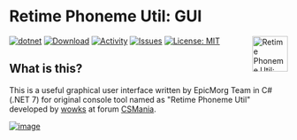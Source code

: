 # Retime Phoneme Util: GUI
 [![dotnet](https://img.shields.io/github/actions/workflow/status/AntinomyCollective/Retime-Phoneme-Util-GUI/dotnet.yml?style=flat-square)](https://github.com/AntinomyCollective/Retime-Phoneme-Util-GUI/actions/workflows/dotnet.yml) [![Download](https://img.shields.io/github/v/release/AntinomyCollective/Retime-Phoneme-Util-GUI?style=flat-square)](https://github.com/AntinomyCollective/Retime-Phoneme-Util-GUI/releases/latest) [![Activity](https://img.shields.io/github/commit-activity/w/AntinomyCollective/Retime-Phoneme-Util-GUI?style=flat-square)](https://github.com/AntinomyCollective/Retime-Phoneme-Util-GUI/tree/feature/add-logic) [![Issues](https://img.shields.io/github/issues/AntinomyCollective/Retime-Phoneme-Util-GUI?style=flat-square)](http://isitmaintained.com/project/AntinomyCollective/Retime-Phoneme-Util-GUI "Percentage of issues still open") [![License: MIT](https://img.shields.io/github/license/AntinomyCollective/Retime-Phoneme-Util-GUI?style=flat-square)](LICENSE.md) <img align="right" src="https://raw.githubusercontent.com/AntinomyCollective/Retime-Phoneme-Util-GUI/feature/add-logic/src/kru.gui/favicon.png" alt="Retime Phoneme Util: GUI" width="64" />


## What is this?
This is a useful graphical user interface written by EpicMorg Team in C# (.NET 7) for original console tool named as "Retime Phoneme Util" developed by [wowks](https://forum.csmania.ru/memberlist.php?mode=viewprofile&u=59383) at forum [CSMania](https://forum.csmania.ru/viewtopic.php?t=43274).

[![image](https://user-images.githubusercontent.com/1307229/212532738-7c18da74-c9c0-4401-ba21-411284974fbe.png)](https://github.com/AntinomyCollective/Retime-Phoneme-Util-GUI/)
